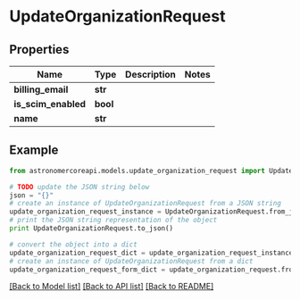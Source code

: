 # UpdateOrganizationRequest


## Properties
Name | Type | Description | Notes
------------ | ------------- | ------------- | -------------
**billing_email** | **str** |  | 
**is_scim_enabled** | **bool** |  | 
**name** | **str** |  | 

## Example

```python
from astronomercoreapi.models.update_organization_request import UpdateOrganizationRequest

# TODO update the JSON string below
json = "{}"
# create an instance of UpdateOrganizationRequest from a JSON string
update_organization_request_instance = UpdateOrganizationRequest.from_json(json)
# print the JSON string representation of the object
print UpdateOrganizationRequest.to_json()

# convert the object into a dict
update_organization_request_dict = update_organization_request_instance.to_dict()
# create an instance of UpdateOrganizationRequest from a dict
update_organization_request_form_dict = update_organization_request.from_dict(update_organization_request_dict)
```
[[Back to Model list]](../README.md#documentation-for-models) [[Back to API list]](../README.md#documentation-for-api-endpoints) [[Back to README]](../README.md)


